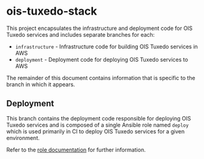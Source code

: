 # ois-tuxedo-stack

This project encapsulates the infrastructure and deployment code for OIS Tuxedo services and includes separate branches for each:

* `infrastructure` - Infrastructure code for building OIS Tuxedo services in AWS
* `deployment` - Deployment code for deploying OIS Tuxedo services to AWS

The remainder of this document contains information that is specific to the branch in which it appears.

## Deployment

This branch contains the deployment code responsible for deploying OIS Tuxedo services and is composed of a single Ansible role named `deploy` which is used primarily in CI to deploy OIS Tuxedo services for a given environment.

Refer to the [role documentation](roles/deploy/README.md) for further information.

